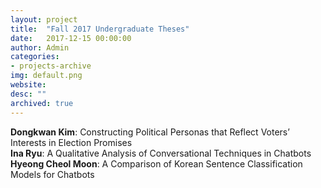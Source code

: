 ```yaml
---
layout: project
title:  "Fall 2017 Undergraduate Theses"
date:   2017-12-15 00:00:00
author: Admin
categories:
- projects-archive
img: default.png
website: 
desc: ""
archived: true
---
```


**Dongkwan Kim**:
Constructing Political Personas that Reflect Voters’ Interests
in Election Promises<br>
**Ina Ryu**:
A Qualitative Analysis of Conversational Techniques in Chatbots<br>
**Hyeong Cheol Moon**:
A Comparison of Korean Sentence Classification Models for Chatbots
<br>
